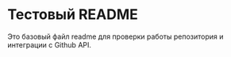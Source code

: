 # Тестовый README

Это базовый файл readme для проверки работы репозитория и интеграции с Github API.

